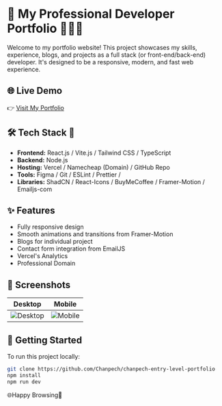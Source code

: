 # 💼 My Professional Developer Portfolio 👨🏻‍💻

Welcome to my portfolio website! This project showcases my skills, experience, blogs, and projects as a full stack (or front-end/back-end) developer. It's designed to be a responsive, modern, and fast web experience.

## 🌐 Live Demo

👉 [Visit My Portfolio](https://damiannul.me)

## 🛠 Tech Stack 🥞
- **Frontend:** React.js / Vite.js / Tailwind CSS / TypeScript
- **Backend:**  Node.js
- **Hosting:** Vercel / Namecheap (Domain) / GitHub Repo
- **Tools:** Figma / Git / ESLint / Prettier /
- **Libraries:** ShadCN / React-Icons / BuyMeCoffee / Framer-Motion / Emailjs-com

## ✨ Features

- Fully responsive design
- Smooth animations and transitions from Framer-Motion
- Blogs for individual project
- Contact form integration from EmailJS
- Vercel's Analytics
- Professional Domain

## 📸 Screenshots

| Desktop | Mobile |
|--------|--------|
| ![Desktop](./screenshots/desktopmode.png) | ![Mobile](./screenshots/desktopmode.png) |

## 🚀 Getting Started

To run this project locally:

```bash
git clone https://github.com/Chanpech/chanpech-entry-level-portfolio
npm install
npm run dev
```
🌐Happy Browsing🥳
